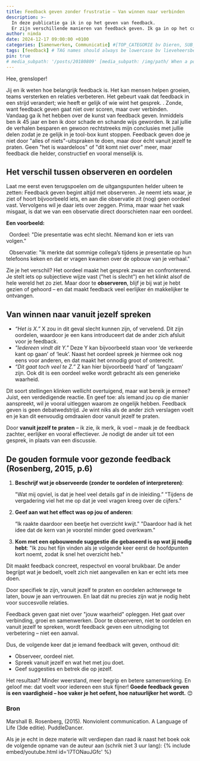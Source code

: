 ```yaml
---
title: Feedback geven zonder frustratie – Van winnen naar verbinden
description: >-
  In deze publicatie ga ik in op het geven van feedback.
  Er zijn verschillende manieren van feedback geven. Ik ga in op het concept 'gezonde feedback'.
author: nimda
date: 2024-12-17 09:00:00 +0100
categories: [Samenwerken, Communicatie] #[TOP_CATEGORIE bv Dieren, SUB_CATEGORIE bv Insecten]
tags: [feedback] # TAG names should always be lowercase bv lieveheersbeestje
pin: true
# media_subpath: '/posts/20180809' [media_subpath: /img/path/ When a post contains many images, it will be a time-consuming task to repeatedly define the path of the media resources. To solve this, we can define this path in the YAML block of the post. And then, the image source of Markdown can write the file name directly:![The flower](flower.png). The output will be:<img src="/img/path/flower.png" alt="The flower" />
--- 
```


Hee, grensloper! 

Jij en ik weten hoe belangrijk feedback is. Het kan mensen helpen groeien, teams versterken en relaties verbeteren. Het gebeurt vaak dat feedback in een strijd verandert; wie heeft er gelijk of wie wint het gesprek. . Zonde, want feedback geven gaat niet over scoren, maar over verbinden.  
Vandaag ga ik het hebben over de kunst van feedback geven. Inmiddels ben ik 45 jaar en ben ik door schade en schande wijs geworden. Ik zal jullie de verhalen besparen en gewoon rechtstreeks mijn conclusies met jullie delen zodat je ze gelijk in je tool-box kunt stoppen. Feedback geven doe je niet door "alles of niets"-uitspraken te doen, maar door écht vanuit jezelf te praten. Geen "het is waardeloos" of "dit komt niet over" meer, maar feedback die helder, constructief en vooral menselijk is.


## Het verschil tussen observeren en oordelen

Laat me eerst even terugspoelen om de uitgangspunten helder uiteen te zetten: Feedback geven begint altijd met observeren. Je neemt iets waar, je ziet of hoort bijvoorbeeld iets, en aan die observatie zit (nog) geen oordeel vast. Vervolgens wil je daar iets over zeggen. Prima, maar waar het vaak misgaat, is dat we van een observatie direct doorschieten naar een oordeel.

**Een voorbeeld:**

<p>&nbsp;&nbsp;Oordeel: "Die presentatie was echt slecht. Niemand kon er iets van volgen."</p>

<p>&nbsp;&nbsp;Observatie: "Ik merkte dat sommige collega’s tijdens je presentatie op hun telefoons keken en dat er vragen kwamen over de opbouw van je verhaal."</p>

Zie je het verschil? Het oordeel maakt het gesprek zwaar en confronterend. Je stelt iets op subjectieve wijze vast ("het is slecht") en het klinkt alsof de hele wereld het zo ziet. Maar door te **observeren**, blijf je bij wat je hebt gezien of gehoord – en dat maakt feedback veel eerlijker én makkelijker te ontvangen.


## Van winnen naar vanuit jezelf spreken

- *“Het is X.”* X zou in dit geval slecht kunnen zijn, of vervelend. Dit zijn oordelen, waardoor je een kans introduceert dat de ander zich afsluit voor je feedback. 
- *"Iedereen vindt dit Y."* Deze Y kan bijvoorbeeld staan voor ‘de verkeerde kant op gaan’ of ‘leuk’.  Naast het oordeel spreek je hiermee ook nog eens voor anderen, en dat maakt het onnodig groot of onterecht. 
- *“Dit gaat toch veel te Z.”* Z kan hier bijvoorbeeld ‘hard’ of ‘langzaam’ zijn. Ook dit is een oordeel welke wordt gebracht als een generieke waarheid.


Dit soort stellingen klinken wellicht overtuigend, maar wat bereik je ermee? Juist, een verdedigende reactie. En geef toe: als iemand jou op die manier aanspreekt, wil je vooral uitleggen waarom ze ongelijk hebben. Feedback geven is geen debatwedstrijd. Je wint niks als de ander zich verslagen voelt en je kan dit eenvoudig omdraaien door vanuit jezelf te praten.

Door **vanuit jezelf te praten** – ik zie, ik merk, ik voel – maak je de feedback zachter, eerlijker en vooral effectiever. Je nodigt de ander uit tot een gesprek, in plaats van een discussie.

## De gouden formule voor gezonde feedback (Rosenberg, 2015, p.6)

1.  **Beschrijf wat je observeerde (zonder te oordelen of interpreteren)**:

     "Wat mij opviel, is dat je heel veel details gaf in de inleiding.”
     "Tijdens de vergadering viel het me op dat je veel vragen kreeg over de cijfers."

2.  **Geef aan wat het effect was op jou of anderen**:

     “Ik raakte daardoor een beetje het overzicht kwijt."
     "Daardoor had ik het idee dat de kern van je voorstel minder goed overkwam."

3.  **Kom met een opbouwende suggestie die gebaseerd is op wat jij nodig hebt**:
     "Ik zou het fijn vinden als je volgende keer eerst de hoofdpunten kort noemt, zodat ik snel het overzicht heb."

Dit maakt feedback concreet, respectvol en vooral bruikbaar. De ander begrijpt wat je bedoelt, voelt zich niet aangevallen en kan er echt iets mee doen.

Door specifiek te zijn, vanuit jezelf te praten en oordelen achterwege te laten, bouw je aan vertrouwen. En laat dát nu precies zijn wat je nodig hebt voor succesvolle relaties.

Feedback geven gaat niet over "jouw waarheid" opleggen. Het gaat over verbinding, groei en samenwerken. Door te observeren, niet te oordelen en vanuit jezelf te spreken, wordt feedback geven een uitnodiging tot verbetering – niet een aanval.

Dus, de volgende keer dat je iemand feedback wilt geven, onthoud dit:
- Observeer, oordeel niet.
- Spreek vanuit jezelf en wat het met jou doet.
- Geef suggesties en betrek die op jezelf.

Het resultaat? Minder weerstand, meer begrip en betere samenwerking. En geloof me: dat voelt voor iedereen een stuk fijner! 
**Goede feedback geven is een vaardigheid – hoe vaker je het oefent, hoe natuurlijker het wordt.** 😊

### Bron

Marshall B. Rosenberg, (2015). Nonviolent communication. A Language of Life (3de editie). PuddleDancer.

Als je je echt in deze materie wilt verdiepen dan raad ik naast het boek ook de volgende opname van de auteur aan (schrik niet 3 uur lang):
{% include embed/youtube.html id='l7TONauJGfc' %}
